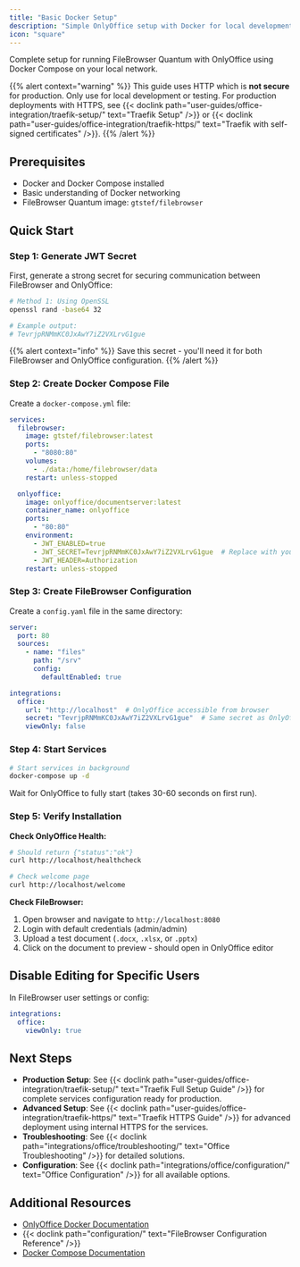 ```yaml
---
title: "Basic Docker Setup"
description: "Simple OnlyOffice setup with Docker for local development"
icon: "square"
---
```


Complete setup for running FileBrowser Quantum with OnlyOffice using Docker Compose on your local network.

{{% alert context="warning" %}}
This guide uses HTTP which is **not secure** for production. Only use for local development or testing. For production deployments with HTTPS, see {{< doclink path="user-guides/office-integration/traefik-setup/" text="Traefik Setup" />}} or {{< doclink path="user-guides/office-integration/traefik-https/" text="Traefik with self-signed certificates" />}}.
{{% /alert %}}

## Prerequisites

- Docker and Docker Compose installed
- Basic understanding of Docker networking
- FileBrowser Quantum image: `gtstef/filebrowser`

## Quick Start

### Step 1: Generate JWT Secret

First, generate a strong secret for securing communication between FileBrowser and OnlyOffice:

```bash
# Method 1: Using OpenSSL
openssl rand -base64 32

# Example output:
# TevrjpRNMmKC0JxAwY7iZ2VXLrvG1gue
```

{{% alert context="info" %}}
Save this secret - you'll need it for both FileBrowser and OnlyOffice configuration.
{{% /alert %}}

### Step 2: Create Docker Compose File

Create a `docker-compose.yml` file:

```yaml
services:
  filebrowser:
    image: gtstef/filebrowser:latest
    ports:
      - "8080:80"
    volumes:
      - ./data:/home/filebrowser/data
    restart: unless-stopped

  onlyoffice:
    image: onlyoffice/documentserver:latest
    container_name: onlyoffice
    ports:
      - "80:80"
    environment:
      - JWT_ENABLED=true
      - JWT_SECRET=TevrjpRNMmKC0JxAwY7iZ2VXLrvG1gue  # Replace with your secret
      - JWT_HEADER=Authorization
    restart: unless-stopped
```

### Step 3: Create FileBrowser Configuration

Create a `config.yaml` file in the same directory:

```yaml
server:
  port: 80
  sources:
    - name: "files"
      path: "/srv"
      config:
        defaultEnabled: true

integrations:
  office:
    url: "http://localhost"  # OnlyOffice accessible from browser
    secret: "TevrjpRNMmKC0JxAwY7iZ2VXLrvG1gue"  # Same secret as OnlyOffice
    viewOnly: false
```

### Step 4: Start Services

```bash
# Start services in background
docker-compose up -d
```

Wait for OnlyOffice to fully start (takes 30-60 seconds on first run).

### Step 5: Verify Installation

**Check OnlyOffice Health:**
```bash
# Should return {"status":"ok"}
curl http://localhost/healthcheck

# Check welcome page
curl http://localhost/welcome
```

**Check FileBrowser:**
1. Open browser and navigate to `http://localhost:8080`
2. Login with default credentials (admin/admin)
3. Upload a test document (`.docx`, `.xlsx`, or `.pptx`)
4. Click on the document to preview - should open in OnlyOffice editor

## Disable Editing for Specific Users

In FileBrowser user settings or config:

```yaml
integrations:
  office:
    viewOnly: true
```

## Next Steps

- **Production Setup**: See {{< doclink path="user-guides/office-integration/traefik-setup/" text="Traefik Full Setup Guide" />}} for complete services configuration ready for production.
- **Advanced Setup**: See {{< doclink path="user-guides/office-integration/traefik-https/" text="Traefik HTTPS Guide" />}} for advanced deployment using internal HTTPS for the services.
- **Troubleshooting**: See {{< doclink path="integrations/office/troubleshooting/" text="Office Troubleshooting" />}} for detailed solutions.
- **Configuration**: See {{< doclink path="integrations/office/configuration/" text="Office Configuration" />}} for all available options.

## Additional Resources

- [OnlyOffice Docker Documentation](https://github.com/ONLYOFFICE/Docker-DocumentServer)
- {{< doclink path="configuration/" text="FileBrowser Configuration Reference" />}}
- [Docker Compose Documentation](https://docs.docker.com/compose/)

